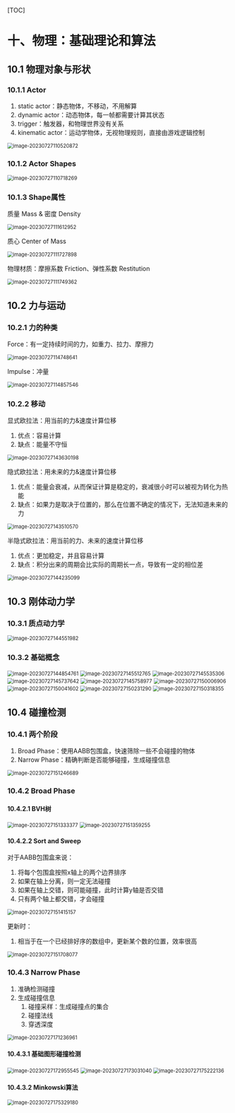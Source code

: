[TOC]

# 十、物理：基础理论和算法

## 10.1	物理对象与形状

### 10.1.1	Actor

1. static actor：静态物体，不移动，不用解算
2. dynamic actor：动态物体，每一帧都需要计算其状态
3. trigger：触发器，和物理世界没有关系
4. kinematic actor：运动学物体，无视物理规则，直接由游戏逻辑控制

<img src="AssetMarkdown/image-20230727110520872.png" alt="image-20230727110520872" style="zoom:80%;" />

### 10.1.2	Actor Shapes

<img src="AssetMarkdown/image-20230727110718269.png" alt="image-20230727110718269" style="zoom:80%;" />

### 10.1.3	Shape属性

质量 Mass & 密度 Density

<img src="AssetMarkdown/image-20230727111612952.png" alt="image-20230727111612952" style="zoom:80%;" />

质心 Center of Mass

<img src="AssetMarkdown/image-20230727111727898.png" alt="image-20230727111727898" style="zoom:80%;" />

物理材质：摩擦系数 Friction、弹性系数 Restitution

<img src="AssetMarkdown/image-20230727111749362.png" alt="image-20230727111749362" style="zoom:80%;" />

## 10.2	力与运动

### 10.2.1	力的种类

Force：有一定持续时间的力，如重力、拉力、摩擦力

<img src="AssetMarkdown/image-20230727114748641.png" alt="image-20230727114748641" style="zoom:80%;" />

Impulse：冲量

<img src="AssetMarkdown/image-20230727114857546.png" alt="image-20230727114857546" style="zoom:80%;" />

### 10.2.2	移动

显式欧拉法：用当前的力&速度计算位移

1. 优点：容易计算
2. 缺点：能量不守恒

<img src="AssetMarkdown/image-20230727143630198.png" alt="image-20230727143630198" style="zoom:80%;" />

隐式欧拉法：用未来的力&速度计算位移

1. 优点：能量会衰减，从而保证计算是稳定的，衰减很小时可以被视为转化为热能
2. 缺点：如果力是取决于位置的，那么在位置不确定的情况下，无法知道未来的力

<img src="AssetMarkdown/image-20230727143510570.png" alt="image-20230727143510570" style="zoom:80%;" />

半隐式欧拉法：用当前的力、未来的速度计算位移

1. 优点：更加稳定，并且容易计算
2. 缺点：积分出来的周期会比实际的周期长一点，导致有一定的相位差

<img src="AssetMarkdown/image-20230727144235099.png" alt="image-20230727144235099" style="zoom:80%;" />

## 10.3	刚体动力学

### 10.3.1	质点动力学

<img src="AssetMarkdown/image-20230727144551982.png" alt="image-20230727144551982" style="zoom:80%;" />

### 10.3.2	基础概念

<img src="AssetMarkdown/image-20230727144854761.png" alt="image-20230727144854761" style="zoom:80%;" />

<img src="AssetMarkdown/image-20230727145512765.png" alt="image-20230727145512765" style="zoom:80%;" />

<img src="AssetMarkdown/image-20230727145535306.png" alt="image-20230727145535306" style="zoom:80%;" />

<img src="AssetMarkdown/image-20230727145737642.png" alt="image-20230727145737642" style="zoom: 80%;" />

<img src="AssetMarkdown/image-20230727145758977.png" alt="image-20230727145758977" style="zoom:80%;" />

<img src="AssetMarkdown/image-20230727150006906.png" alt="image-20230727150006906" style="zoom:80%;" />

<img src="AssetMarkdown/image-20230727150041602.png" alt="image-20230727150041602" style="zoom:80%;" />

<img src="AssetMarkdown/image-20230727150231290.png" alt="image-20230727150231290" style="zoom:80%;" />

<img src="AssetMarkdown/image-20230727150318355.png" alt="image-20230727150318355" style="zoom:80%;" />

## 10.4	碰撞检测

### 10.4.1	两个阶段

1. Broad Phase：使用AABB包围盒，快速筛除一些不会碰撞的物体
2. Narrow Phase：精确判断是否能够碰撞，生成碰撞信息

<img src="AssetMarkdown/image-20230727151246689.png" alt="image-20230727151246689" style="zoom:80%;" />

### 10.4.2	Broad Phase

#### 10.4.2.1	BVH树

<img src="AssetMarkdown/image-20230727151333377.png" alt="image-20230727151333377" style="zoom:80%;" />

<img src="AssetMarkdown/image-20230727151359255.png" alt="image-20230727151359255" style="zoom:80%;" />

#### 10.4.2.2	Sort and Sweep

对于AABB包围盒来说：

1. 将每个包围盒按照x轴上的两个边界排序
2. 如果在轴上分离，则一定无法碰撞
3. 如果在轴上交错，则可能碰撞，此时计算y轴是否交错
4. 只有两个轴上都交错，才会碰撞

<img src="AssetMarkdown/image-20230727151415157.png" alt="image-20230727151415157" style="zoom:80%;" />

更新时：

1. 相当于在一个已经排好序的数组中，更新某个数的位置，效率很高

<img src="AssetMarkdown/image-20230727151708077.png" alt="image-20230727151708077" style="zoom:80%;" />

### 10.4.3	Narrow Phase

1. 准确检测碰撞
2. 生成碰撞信息
   1. 碰撞采样：生成碰撞点的集合
   2. 碰撞法线
   3. 穿透深度

<img src="AssetMarkdown/image-20230727171236961.png" alt="image-20230727171236961" style="zoom:80%;" />

#### 10.4.3.1	基础图形碰撞检测

<img src="AssetMarkdown/image-20230727172955545.png" alt="image-20230727172955545" style="zoom:80%;" />

<img src="AssetMarkdown/image-20230727173031040.png" alt="image-20230727173031040" style="zoom:80%;" />

<img src="AssetMarkdown/image-20230727175222136.png" alt="image-20230727175222136" style="zoom:80%;" />

#### 10.4.3.2	Minkowski算法

<img src="AssetMarkdown/image-20230727175329180.png" alt="image-20230727175329180" style="zoom:80%;" />